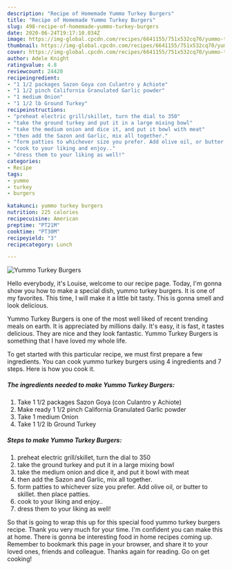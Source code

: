 ```yaml
---
description: "Recipe of Homemade Yummo Turkey Burgers"
title: "Recipe of Homemade Yummo Turkey Burgers"
slug: 498-recipe-of-homemade-yummo-turkey-burgers
date: 2020-06-24T19:17:10.034Z
image: https://img-global.cpcdn.com/recipes/6641155/751x532cq70/yummo-turkey-burgers-recipe-main-photo.jpg
thumbnail: https://img-global.cpcdn.com/recipes/6641155/751x532cq70/yummo-turkey-burgers-recipe-main-photo.jpg
cover: https://img-global.cpcdn.com/recipes/6641155/751x532cq70/yummo-turkey-burgers-recipe-main-photo.jpg
author: Adele Knight
ratingvalue: 4.8
reviewcount: 24420
recipeingredient:
- "1 1/2 packages Sazon Goya con Culantro y Achiote"
- "1 1/2 pinch California Granulated Garlic powder"
- "1 medium Onion"
- "1 1/2 lb Ground Turkey"
recipeinstructions:
- "preheat electric grill/skillet, turn the dial to 350"
- "take the ground turkey and put it in a large mixing bowl"
- "take the medium onion and dice it, and put it bowl with meat"
- "then add the Sazon and Garlic, mix all together."
- "form patties to whichever size you prefer. Add olive oil, or butter to skillet. then place patties."
- "cook to your liking and enjoy.."
- "dress them to your liking as well!"
categories:
- Recipe
tags:
- yummo
- turkey
- burgers

katakunci: yummo turkey burgers 
nutrition: 225 calories
recipecuisine: American
preptime: "PT21M"
cooktime: "PT30M"
recipeyield: "3"
recipecategory: Lunch

---
```



![Yummo Turkey Burgers](https://img-global.cpcdn.com/recipes/6641155/751x532cq70/yummo-turkey-burgers-recipe-main-photo.jpg)

Hello everybody, it's Louise, welcome to our recipe page. Today, I'm gonna show you how to make a special dish, yummo turkey burgers. It is one of my favorites. This time, I will make it a little bit tasty. This is gonna smell and look delicious.

Yummo Turkey Burgers is one of the most well liked of recent trending meals on earth. It is appreciated by millions daily. It's easy, it is fast, it tastes delicious. They are nice and they look fantastic. Yummo Turkey Burgers is something that I have loved my whole life.




To get started with this particular recipe, we must first prepare a few ingredients. You can cook yummo turkey burgers using 4 ingredients and 7 steps. Here is how you cook it.

<!--inarticleads1-->

##### The ingredients needed to make Yummo Turkey Burgers:

1. Take 1 1/2 packages Sazon Goya (con Culantro y Achiote)
1. Make ready 1 1/2 pinch California Granulated Garlic powder
1. Take 1 medium Onion
1. Take 1 1/2 lb Ground Turkey




<!--inarticleads2-->

##### Steps to make Yummo Turkey Burgers:

1. preheat electric grill/skillet, turn the dial to 350
1. take the ground turkey and put it in a large mixing bowl
1. take the medium onion and dice it, and put it bowl with meat
1. then add the Sazon and Garlic, mix all together.
1. form patties to whichever size you prefer. Add olive oil, or butter to skillet. then place patties.
1. cook to your liking and enjoy..
1. dress them to your liking as well!




So that is going to wrap this up for this special food yummo turkey burgers recipe. Thank you very much for your time. I'm confident you can make this at home. There is gonna be interesting food in home recipes coming up. Remember to bookmark this page in your browser, and share it to your loved ones, friends and colleague. Thanks again for reading. Go on get cooking!
